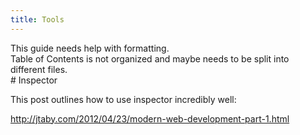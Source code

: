 ```yaml
---
title: Tools
---
```


<div class="alert-box">
  This guide needs help with formatting.
</div>
<div class="alert-box">
  Table of Contents is not organized and maybe needs to be split into different
  files.
</div>
# Inspector


This post outlines how to use inspector incredibly well:

http://jtaby.com/2012/04/23/modern-web-development-part-1.html
